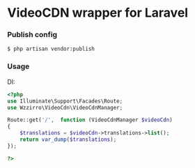 # VideoCDN wrapper for Laravel

### Publish config

```
$ php artisan vendor:publish
```

### Usage

DI:

```PHP
<?php
use Illuminate\Support\Facades\Route;
use Wzzirro\VideoCdn\VideoCdnManager;

Route::get('/',  function (VideoCdnManager $videoCdn) 
{ 
    $translations = $videoCdn->translations->list();
    return var_dump($translations);
});

?>
```

